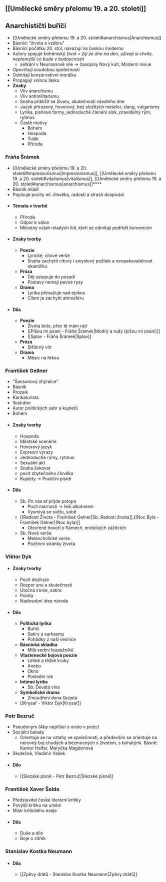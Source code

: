 ## [[Umělecké směry přelomu 19. a 20. století]]
## Anarchističtí buřiči
- [[Umělecké směry přelomu 19. a 20. století#anarchismus|Anarchismus]]
- Básníci "života a vzdoru"
- Básnící počátku 20. stol, navazují na českou modernu
- Autory spojuje bohémský život = *žijí ze dne na den, užívají si chvíle, nepřemýšlí co bude v budoucnosti*
	- setkání v Neumanově vile -> časopisy Nový kult, Moderní revue
- Opovrhují soudobou společností
- Odmítají konzervativní morálku
- Propagují volnou lásku
- **Znaky**
	- Vliv anarchismu
	- Vliv antimilitarismu
	- Snaha přiblížit se životu, skutečnosti všedního dne
	- Jazyk přirozený, hovorový, bez složitých metafor, slang, vulgarismy
	- Lyrika, písňové formy, jednoduché členění slok, pravidelný rým, rytmus
	- Časté motivy
		- Bohém
		- Hospoda
		- Tulák
		- Příroda
### Fráňa Šrámek
- [[Umělecké směry přelomu 19. a 20. století#impresionismus|Impresionismus]], [[Umělecké směry přelomu 19. a 20. století#vitalismus|vitalismus]], [[Umělecké směry přelomu 19. a 20. století#anarchismus|anarchismus]]****
- Básník mládí
- Popisuje pocity ml. člověka, radosti a strasti dospívání
- #### Témata v tvorbě
	- Příroda
	- Odpor k válce
	- Milostný vztah mladých lidí, kteří se odmítají podřídit konvencím
- #### Znaky tvorby
	- **Poezie**
		- Lyrické, citové verše
		- Snaha zachytit citový i smyslový požitek a neopakovatelnost okamžiku
	- **Próza**
		- Děj ustupuje do pozadí
		- Postavy nemají pevné rysy
	- **Drama**
		- Lyrika převažuje nad epikou
		- Cílem je zachytit atmosféru
- #### Díla
	- **Poezie**
		- Života bído, přec tě mám rád
		- [[Píšou mi psaní - Fráňa Šrámek|Modrý a rudý (píšou mi psaní)]] 
		- [[Splav - Fráňa Šrámek|Splav]]
	- **Próza**
		- Stříbrný vítr
	- **Drama**
		- Měsíc na řekou
### František Gellner
- "Šansonový zhýralce"
- Básník
- Prozaik
- Karikaturista
- Ilustrátor
- Autor politických satir a kupletů
- Bohém
- #### Znaky tvorby
	- Hospoda
	- Městské scenérie
	- Hovorový jazyk
	- Expresní výrazy 
	- Jednoduché rýmy, rytmus
	- Sexuální akt
	- Snaha šokovat
	- pocit zbytečného člověka
	- Kuplety -> Pouliční písně
- #### Díla
	- Sb. Po nás ať přijde potopa
		- Pocit marnosti -> řeší alkoholem
		- Vysmívá se světu, sobě
	- [[Radosti Života - František Gelner|Sb. Radosti života]],[[Noc Byla - František Gelner|(Noc byla)]]
		- Otevřeně hovoří o flámech, erotických zážitcích
	- Sb. Nové verše
		- Melancholické verše
		- Pozitivní stránky života
### Viktor Dyk
- #### Znaky tvorby
	- Pocit deziluze
	- Rozpor snu a skutečnosti
	- Útočná ironie, satira
	- Pointa
	- Nadosobní idea národa
- #### Díla
	- **Politická lyrika**
		- Buřiči
		- Satiry a sarkasmy
		- Pohádky z naší vesnice
	- **Básnická skladba**
		- Milá sedmi loupežníků
	- **Vlastenecké bojová poezie**
		- Lehké a těžké kroky
		- Anebo
		- Okno
		- Poslední rok
	- **Intimní lyrika**
		- Sb. Devátá vlna
	- **Symbolické drama**
		- Zmoudření dona Quijota
	- [[Krysař - Viktor Dyk|Krysař]]
### Petr Bezruč
- Pseudonym *(Aby nepřišel o místo v práci)*
- Sociální balada
	- Orientuje se na vztahy ve společnosti, a především se orientuje na nerovný boj chudých a bezmocných s životem, s bohatými. Básně: Kantor Halfar, Maryčka Magdonová
- Skutečně, Vladimír Vašek
- #### Dílo
	- [[Slezské písně - Petr Bezruč|Slezské písně]]
### František Xaver Šalda
- Představitel české literární kritiky
- Povýšil kritiku na umění
- Mistr kritického eseje
- #### Díla
	- Duše a dílo
	- Boje o zítřek
### Stanislav Kostka Neumann
- #### Díla
	- [[Zpěvy drátů - Stanislav Kostka Neumann|Zpěvy drátů]]
